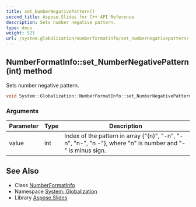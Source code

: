 ```yaml
---
title: set_NumberNegativePattern()
second_title: Aspose.Slides for C++ API Reference
description: Sets number negative pattern.
type: docs
weight: 521
url: /system.globalization/numberformatinfo/set_numbernegativepattern/
---
```

## NumberFormatInfo::set_NumberNegativePattern(int) method


Sets number negative pattern.

```cpp
void System::Globalization::NumberFormatInfo::set_NumberNegativePattern(int value)
```


### Arguments

| Parameter | Type | Description |
| --- | --- | --- |
| value | int | Index of the pattern in array {\"(n)\", \"-n\", \"- n\", \"n-\", \"n -\"}, where \"n\" is number and \"-\" is minus sign. |

## See Also

* Class [NumberFormatInfo](../)
* Namespace [System::Globalization](../../)
* Library [Aspose.Slides](../../../)